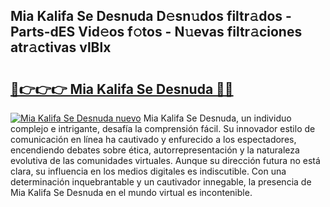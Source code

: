 ## Mia Kalifa Se Desnuda D𝚎sn𝚞dos filtr𝚊dos - Parts-dES Vid𝚎os f𝚘tos - N𝚞evas filtr𝚊ciones atr𝚊ctivas vlBlx

# <h2><a href="http://mb7vxb.tromn.icu/?c=Mia+Kalifa+Se+Desnuda">🔗👉👉👉 Mia Kalifa Se Desnuda 🔗🔗</a></h2>

[![Mia Kalifa Se Desnuda nuevo](https://i.imgur.com/pEAQMta.gif)](http://mb7vxb.tromn.icu/?c=Mia+Kalifa+Se+Desnuda)
Mia Kalifa Se Desnuda, un individuo complejo e intrigante, desafía la comprensión fácil. Su innovador estilo de comunicación en línea ha cautivado y enfurecido a los espectadores, encendiendo debates sobre ética, autorrepresentación y la naturaleza evolutiva de las comunidades virtuales. Aunque su dirección futura no está clara, su influencia en los medios digitales es indiscutible. Con una determinación inquebrantable y un cautivador innegable, la presencia de Mia Kalifa Se Desnuda en el mundo virtual es incontenible.
